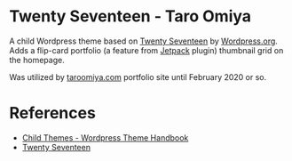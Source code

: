# Twenty Seventeen - Taro Omiya
A child Wordpress theme based on [Twenty Seventeen](https://wordpress.org/themes/twentyseventeen/) by [Wordpress.org](https://wordpress.org). Adds a flip-card portfolio (a feature from [Jetpack](https://wordpress.org/plugins/jetpack/) plugin) thumbnail grid on the homepage.

Was utilized by [taroomiya.com](https://taroomiya.com) portfolio site until February 2020 or so.

# References
- [Child Themes - Wordpress Theme Handbook](https://developer.wordpress.org/themes/advanced-topics/child-themes/)
- [Twenty Seventeen](https://wordpress.org/themes/twentyseventeen/)
